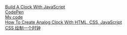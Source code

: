 [Build A Clock With JavaScript](https://www.youtube.com/watch?v=Ki0XXrlKlHY)  
[CodePen](https://codepen.io/WebDevSimplified/pen/WBbyPW)  
[My code](https://github.com/itbj/JavaScript-Clock)  
[How To Create Analog Clock With HTML, CSS, JavaScript](https://www.youtube.com/watch?v=6xEQ_jA5V2Y)  
[CSS 绘制一个时钟](https://segmentfault.com/a/1190000041754537?utm_source=sf-similar-article)  
[]()  
[]()  
[]()  